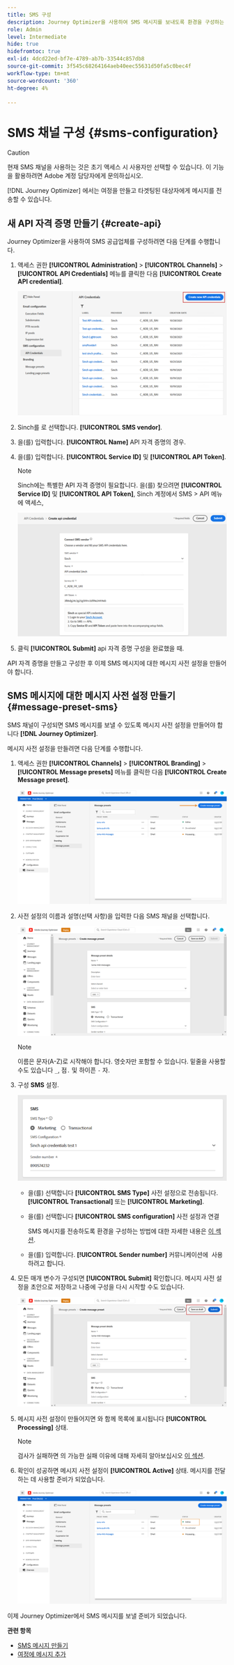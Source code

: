 ```yaml
---
title: SMS 구성
description: Journey Optimizer을 사용하여 SMS 메시지를 보내도록 환경을 구성하는 방법을 알아봅니다
role: Admin
level: Intermediate
hide: true
hidefromtoc: true
exl-id: 4dcd22ed-bf7e-4789-ab7b-33544c857db8
source-git-commit: 3f545c68264164aeb40eec55631d50fa5c0bec4f
workflow-type: tm+mt
source-wordcount: '360'
ht-degree: 4%

---
```


# SMS 채널 구성 {#sms-configuration}

>[!CAUTION]
>
> 현재 SMS 채널을 사용하는 것은 초기 액세스 시 사용자만 선택할 수 있습니다. 이 기능을 활용하려면 Adobe 계정 담당자에게 문의하십시오.

[!DNL Journey Optimizer] 에서는 여정을 만들고 타겟팅된 대상자에게 메시지를 전송할 수 있습니다.

## 새 API 자격 증명 만들기 {#create-api}

Journey Optimizer을 사용하여 SMS 공급업체를 구성하려면 다음 단계를 수행합니다.

1. 액세스 권한 **[!UICONTROL Administration]** > **[!UICONTROL Channels]** > **[!UICONTROL API Credentials]** 메뉴를 클릭한 다음 **[!UICONTROL Create API credential]**.

   ![](../assets/sms_4.png)

1. Sinch를 로 선택합니다. **[!UICONTROL SMS vendor]**.

1. 을(를) 입력합니다. **[!UICONTROL Name]** API 자격 증명의 경우.

1. 을(를) 입력합니다. **[!UICONTROL Service ID]** 및 **[!UICONTROL API Token]**.

   >[!NOTE]
   >
   > Sinch에는 특별한 API 자격 증명이 필요합니다. 을(를) 찾으려면 **[!UICONTROL Service ID]** 및 **[!UICONTROL API Token]**, Sinch 계정에서 SMS > API 메뉴에 액세스,

   ![](../assets/sms_5.png)

1. 클릭 **[!UICONTROL Submit]** api 자격 증명 구성을 완료했을 때.

API 자격 증명을 만들고 구성한 후 이제 SMS 메시지에 대한 메시지 사전 설정을 만들어야 합니다.

## SMS 메시지에 대한 메시지 사전 설정 만들기 {#message-preset-sms}

SMS 채널이 구성되면 SMS 메시지를 보낼 수 있도록 메시지 사전 설정을 만들어야 합니다 **[!DNL Journey Optimizer]**.

메시지 사전 설정을 만들려면 다음 단계를 수행합니다.

1. 액세스 권한 **[!UICONTROL Channels]** > **[!UICONTROL Branding]** > **[!UICONTROL Message presets]** 메뉴를 클릭한 다음 **[!UICONTROL Create Message preset]**.

   ![](../assets/preset-create.png)

1. 사전 설정의 이름과 설명(선택 사항)을 입력한 다음 SMS 채널을 선택합니다.

   ![](../assets/sms_preset.png)

   >[!NOTE]
   >
   > 이름은 문자(A-Z)로 시작해야 합니다. 영숫자만 포함할 수 있습니다. 밑줄을 사용할 수도 있습니다 `_`, 점`.` 및 하이픈 `-` 자.

1. 구성 **SMS** 설정.

   ![](../assets/preset-sms.png)

   * 을(를) 선택합니다 **[!UICONTROL SMS Type]** 사전 설정으로 전송됩니다. **[!UICONTROL Transactional]** 또는 **[!UICONTROL Marketing]**.

   * 을(를) 선택합니다 **[!UICONTROL SMS configuration]** 사전 설정과 연결

      SMS 메시지를 전송하도록 환경을 구성하는 방법에 대한 자세한 내용은 [이 섹션](sms-configuration.md).

   * 을(를) 입력합니다. **[!UICONTROL Sender number]** 커뮤니케이션에 &#x200B; 사용하려고 합니다.

1. 모든 매개 변수가 구성되면 **[!UICONTROL Submit]** 확인합니다. 메시지 사전 설정을 초안으로 저장하고 나중에 구성을 다시 시작할 수도 있습니다.

   ![](../assets/sms_preset_2.png)

1. 메시지 사전 설정이 만들어지면 와 함께 목록에 표시됩니다 **[!UICONTROL Processing]** 상태.

   >[!NOTE]
   >
   >검사가 실패하면 의 가능한 실패 이유에 대해 자세히 알아보십시오 [이 섹션](#monitor-message-presets).

1. 확인이 성공하면 메시지 사전 설정이 **[!UICONTROL Active]** 상태. 메시지를 전달하는 데 사용할 준비가 되었습니다.

   ![](../assets/preset-active.png)

이제 Journey Optimizer에서 SMS 메시지를 보낼 준비가 되었습니다.

**관련 항목**

* [SMS 메시지 만들기](../create-sms.md)
* [여정에 메시지 추가](../building-journeys/journeys-message.md)
